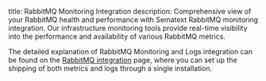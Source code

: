 title: RabbitMQ Monitoring Integration
description: Comprehensive view of your RabbitMQ health and performance with Sematext RabbitMQ monitoring integration. Our infrastructure monitoring tools provide real-time visibility into the performance and availability of various RabbitMQ metrics. 

The detailed explanation of RabbitMQ Monitoring and Logs integration can be found on the [RabbitMQ integration](/docs/integration/rabbitmq-integration/) page, where you can set up the shipping of both metrics and logs through a single installation.
